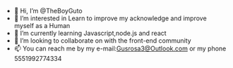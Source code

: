 - 👋 Hi, I’m @TheBoyGuto
- 👀 I’m interested in Learn to improve my acknowledge and improve myself as a Human
- 🌱 I’m currently learning Javascript,node.js and react
- 💞️ I’m looking to collaborate on with the front-end community
- 📫 You can reach me by my e-mail:Gusrosa3@Outlook.com or my phone 5551992774334

<!---
TheboyGuto/TheboyGuto is a ✨ special ✨ repository because its `README.md` (this file) appears on your GitHub profile.
You can click the Preview link to take a look at your changes.
--->
